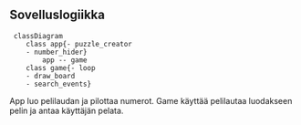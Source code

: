 ## Sovelluslogiikka
```mermaid
 classDiagram
    class app{- puzzle_creator
    - number_hider}
        app -- game
    class game{- loop
    - draw_board
    - search_events}
```
App luo pelilaudan ja pilottaa numerot. Game käyttää pelilautaa luodakseen pelin ja antaa käyttäjän pelata.
